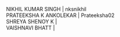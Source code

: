 NIKHIL KUMAR SINGH | nksnikhil <br>
PRATEEKSHA K ANKOLEKAR | Prateeksha02 <br>
SHREYA SHENOY K | <br>
VAISHNAVI BHATT | 
